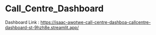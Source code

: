 # Call_Centre_Dashboard
Dashboard Link : https://isaac-awotwe-call-centre-dashboa-callcentre-dashboard-st-9hzh8e.streamlit.app/
